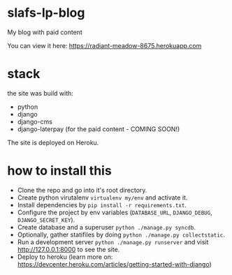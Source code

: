 # slafs-lp-blog
My blog with paid content


You can view it here:
https://radiant-meadow-8675.herokuapp.com

# stack

the site was build with:

- python
- django
- django-cms
- django-laterpay (for the paid content - COMING SOON!)

The site is deployed on Heroku.

# how to install this

- Clone the repo and go into it's root directory.
- Create python virutalenv `virtualenv my/env` and activate it.
- Install dependencies by `pip install -r requirements.txt`.
- Configure the project by env variables (`DATABASE_URL`, `DJANGO_DEBUG`, `DJANGO_SECRET_KEY`).
- Create database and a superuser `python ./manage.py syncdb`.
- Optionally, gather statifiles by doing `python ./manage.py collectstatic`.
- Run a development server `python ./manage.py runserver` and visit http://127.0.0.1:8000 to see the site.
- Deploy to heroku (learn more on: https://devcenter.heroku.com/articles/getting-started-with-django)
